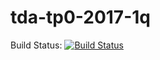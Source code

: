 # tda-tp0-2017-1q
Build Status: [![Build Status](https://travis-ci.org/mvbattan/tda-tp0-2017-1q.svg?branch=master)](https://travis-ci.org/mvbattan/tda-tp0-2017-1q)
